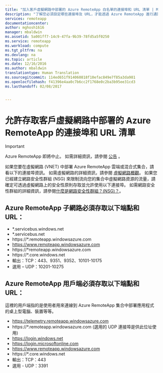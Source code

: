 ```yaml
---
title: "加入客戶虛擬網路中部署的 Azure RemoteApp 白名單的連接埠和 URL 清單 | Microsoft Docs"
description: "了解您必須設定哪些連接埠及 URL，才能透過 Azure RemoteApp 進行通訊。"
services: remoteapp
documentationcenter: 
author: mghosh1616
manager: mbaldwin
ms.assetid: 5a001ff7-14c9-47fa-9b39-78fd5a5f0250
ms.service: remoteapp
ms.workload: compute
ms.tgt_pltfrm: na
ms.devlang: na
ms.topic: article
ms.date: 12/16/2016
ms.author: mbaldwin
translationtype: Human Translation
ms.sourcegitcommit: 114ed651f914060818f10efac849e7f85a3da981
ms.openlocfilehash: f41396e4aa0c7b6cc2f1768e0c2ba3b95ee31cd3
ms.lasthandoff: 02/08/2017


---
```

# <a name="list-of-ports-and-urls-to-permit-access-for-azure-remoteapp-deployed-in-customer-virtual-network"></a>允許存取客戶虛擬網路中部署的 Azure RemoteApp 的連接埠和 URL 清單
> [!IMPORTANT]
> Azure RemoteApp 即將中止。 如需詳細資訊，請參閱 [公告](https://go.microsoft.com/fwlink/?linkid=821148) 。
> 
> 

如果您要在虛擬網路 (VNET) 中部署 Azure RemoteApp 雲端或混合式集合，請看以下的連接埠資訊。 如需虛擬網路的詳細資訊，請參閱 [虛擬網路概觀](../virtual-network/virtual-networks-overview.md)。 如果您已經建立網路安全性群組 (NSG) 來限制流向您的集合中虛擬網路資源的流量，請確定可透過虛擬網路上的安全性原則存取並允許使用以下連接埠。 如需網路安全性群組的詳細資訊，請參閱[什麼是網路安全性群組？(NSG)？](../virtual-network/virtual-networks-nsg.md)。

## <a name="azure-remoteapp-subnet-needs-access-to-these-endpoints-and-urls"></a>Azure RemoteApp 子網路必須存取以下端點和 URL：
* *.servicebus.windows.net
* *.servicebus.net
* https://*.remoteapp.windowsazure.com  
* https://www.remoteapp.windowsazure.com 
* https://*remoteapp.windowsazure.com  
* https://*.core.windows.net  
* 輸出：TCP：443、9351、9352、10101-10175 
* 選用 – UDP：10201-10275  

## <a name="azure-remoteapp-clients-need-access-to-these-endpoints-and-urls"></a>Azure RemoteApp 用戶端必須存取以下端點和 URL：
這裡的用戶端指的是使用者用來連線到 Azure RemoteApp 集合中部署應用程式的桌上型電腦、裝置等等。

* https://telemetry.remoteapp.windowsazure.com  
* https://*.remoteapp.windowsazure.com (選用的 UDP 連接埠是供此位址使用) 
* https://login.windows.net  
* https://login.microsoftonline.com  
* https://www.remoteapp.windowsazure.com 
* https://*.core.windows.net  
* 輸出：TCP：443  
* 選用 - UDP：3391 


